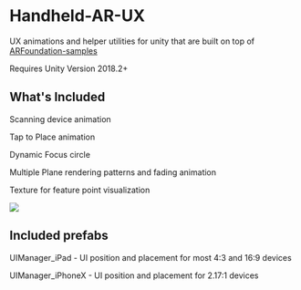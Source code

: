 # Handheld-AR-UX
UX animations and helper utilities for unity that are built on top of [ARFoundation-samples](https://github.com/unity-technologies/arfoundation-samples)

Requires Unity Version 2018.2+

## What's Included

Scanning device animation

Tap to Place animation

Dynamic Focus circle

Multiple Plane rendering patterns and fading animation

Texture for feature point visualization

<img src="External/ARUX.gif">

## Included prefabs

UIManager_iPad - UI position and placement for most 4:3 and 16:9 devices

UIManager_iPhoneX - UI position and placement for 2.17:1 devices
